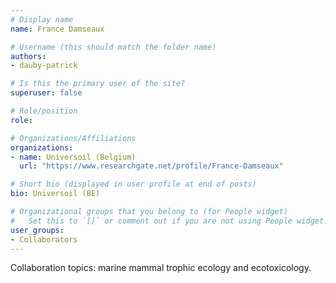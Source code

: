 ```yaml
---
# Display name
name: France Damseaux

# Username (this should match the folder name)
authors:
- dauby-patrick

# Is this the primary user of the site?
superuser: false

# Role/position
role: 

# Organizations/Affiliations
organizations:
- name: Universoil (Belgium)
  url: "https://www.researchgate.net/profile/France-Damseaux"

# Short bio (displayed in user profile at end of posts)
bio: Universoil (BE) 

# Organizational groups that you belong to (for People widget)
#   Set this to `[]` or comment out if you are not using People widget.
user_groups:
- Collaborators
---
```

Collaboration topics: marine mammal trophic ecology and ecotoxicology.
